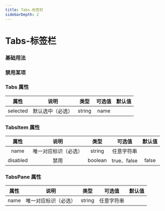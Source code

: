 ```yaml
---
title: Tabs-标签栏
sidebarDepth: 2
---
```


# Tabs-标签栏

### 基础用法

<ClientOnly>
  <tabs-demos></tabs-demos>
</ClientOnly>

### 禁用某项
<ClientOnly>
  <tabs-disabled-demos></tabs-disabled-demos>
</ClientOnly>

### Tabs 属性
|   属性   |       说明       |  类型  | 可选值 | 默认值 |
| :------: | :--------------: | :----: | :----: | :----: |
| selected | 默认选中（必选） | string |  name  |

### TabsItem 属性
|   属性   |         说明         |  类型   |   可选值    | 默认值 |
| :------: | :------------------: | :-----: | :---------: | :----: |
|   name   | 唯一对应标识（必选） | string  | 任意字符串  |
| disabled |         禁用         | boolean | true、false | false  |

### TabsPane 属性
| 属性  |         说明         |  类型  |   可选值   | 默认值 |
| :---: | :------------------: | :----: | :--------: | :----: |
| name  | 唯一对应标识（必选） | string | 任意字符串 |
